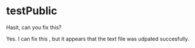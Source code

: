 # testPublic
Hasit, can you fix this?

Yes. I can fix this , but it appears that the text file was udpated succesfully.        
